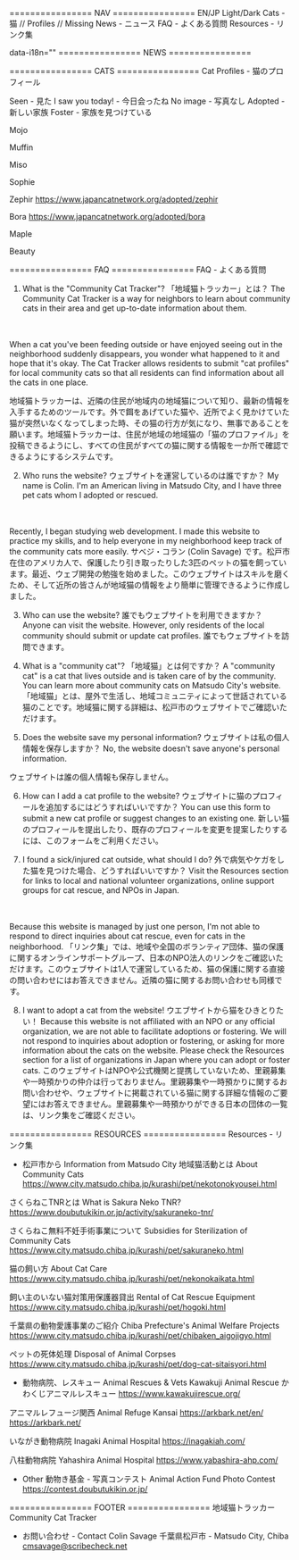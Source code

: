 ================ NAV ================
EN/JP
Light/Dark
Cats - 猫
// Profiles
// Missing
News - ニュース
FAQ - よくある質問
Resources - リンク集

data-i18n=""
================ NEWS ================


================ CATS ================
Cat Profiles - 猫のプロフィール 

Seen - 見た
I saw you today! - 今日会ったね
No image - 写真なし
Adopted - 新しい家族
Foster - 家族を見つけている

Mojo

Muffin

Miso

Sophie

Zephir
https://www.japancatnetwork.org/adopted/zephir

Bora
https://www.japancatnetwork.org/adopted/bora

Maple

Beauty

================ FAQ ================
FAQ - よくある質問


1. What is the "Community Cat Tracker"?
「地域猫トラッカー」とは？
The Community Cat Tracker is a way for neighbors to learn about community cats in their area and get up-to-date information about them.
</br>
</br>
When a cat you've been feeding outside or have enjoyed seeing out in the neighborhood suddenly disappears, you wonder what happened to it and hope that it's okay. The Cat Tracker allows residents to submit "cat profiles" for local community cats so that all residents can find information about all the cats in one place. 

地域猫トラッカーは、近隣の住民が地域内の地域猫について知り、最新の情報を入手するためのツールです。外で餌をあげていた猫や、近所でよく見かけていた猫が突然いなくなってしまった時、その猫の行方が気になり、無事であることを願います。地域猫トラッカーは、住民が地域の地域猫の「猫のプロファイル」を投稿できるようにし、すべての住民がすべての猫に関する情報を一か所で確認できるようにするシステムです。

2. Who runs the website?
ウェブサイトを運営しているのは誰ですか？
My name is Colin. I'm an American living in Matsudo City, and I have three pet cats whom I adopted or rescued.
</br>
</br>
Recently, I began studying web development. I made this website to practice my skills, and to help everyone in my neighborhood keep track of the community cats more easily. 
サベジ・コラン (Colin Savage) です。松戸市在住のアメリカ人で、保護したり引き取ったりした3匹のペットの猫を飼っています。最近、ウェブ開発の勉強を始めました。このウェブサイトはスキルを磨くため、そして近所の皆さんが地域猫の情報をより簡単に管理できるように作成しました。

3. Who can use the website?
誰でもウェブサイトを利用できますか？
Anyone can visit the website. However, only residents of the local community should submit or update cat profiles.
誰でもウェブサイトを訪問できます。


4. What is a "community cat"?
「地域猫」とは何ですか？
A "community cat" is a cat that lives outside and is taken care of by the community. You can learn more about community cats on Matsudo City's website. 
「地域猫」とは、屋外で生活し、地域コミュニティによって世話されている猫のことです。地域猫に関する詳細は、松戸市のウェブサイトでご確認いただけます。

5. Does the website save my personal information?
ウェブサイトは私の個人情報を保存しますか？ 
No, the website doesn't save anyone's personal information.

ウェブサイトは誰の個人情報も保存しません。

6. How can I add a cat profile to the website?
ウェブサイトに猫のプロフィールを追加するにはどうすればいいですか？
You can use this form to submit a new cat profile or suggest changes to an existing one. 
新しい猫のプロフィールを提出したり、既存のプロフィールを変更を提案したりするには、このフォームをご利用ください。

7. I found a sick/injured cat outside, what should I do?
外で病気やケガをした猫を見つけた場合、どうすればいいですか？
Visit the Resources section for links to local and national volunteer organizations, online support groups for cat rescue, and NPOs in Japan.
</br>
</br>
Because this website is managed by just one person, I'm not able to respond to direct inquiries about cat rescue, even for cats in the neighborhood. 
「リンク集」では、地域や全国のボランティア団体、猫の保護に関するオンラインサポートグループ、日本のNPO法人のリンクをご確認いただけます。このウェブサイトは1人で運営しているため、猫の保護に関する直接の問い合わせにはお答えできません。近隣の猫に関するお問い合わせも同様です。

8. I want to adopt a cat from the website!
ウエブサイトから猫をひきとりたい！
Because this website is not affiliated with an NPO or any official organization, we are not able to facilitate adoptions or fostering. We will not respond to inquiries about adoption or fostering, or asking for more information about the cats on the website.
Please check the Resources section for a list of organizations in Japan where you can adopt or foster cats.
このウェブサイトはNPOや公式機関と提携していないため、里親募集や一時預かりの仲介は行っておりません。里親募集や一時預かりに関するお問い合わせや、ウェブサイトに掲載されている猫に関する詳細な情報のご要望にはお答えできません。里親募集や一時預かりができる日本の団体の一覧は、リンク集をご確認ください。


================ RESOURCES ================
Resources - リンク集

* 松戸市から Information from Matsudo City
地域猫活動とは About Community Cats
https://www.city.matsudo.chiba.jp/kurashi/pet/nekotonokyousei.html

さくらねこTNRとは What is Sakura Neko TNR?
https://www.doubutukikin.or.jp/activity/sakuraneko-tnr/

さくらねこ無料不妊手術事業について Subsidies for Sterilization of Community Cats
https://www.city.matsudo.chiba.jp/kurashi/pet/sakuraneko.html

猫の飼い方 About Cat Care
https://www.city.matsudo.chiba.jp/kurashi/pet/nekonokaikata.html

飼い主のいない猫対策用保護器貸出 Rental of Cat Rescue Equipment
https://www.city.matsudo.chiba.jp/kurashi/pet/hogoki.html

千葉県の動物愛護事業のご紹介 Chiba Prefecture's Animal Welfare Projects
https://www.city.matsudo.chiba.jp/kurashi/pet/chibaken_aigojigyo.html

ペットの死体処理 Disposal of Animal Corpses
https://www.city.matsudo.chiba.jp/kurashi/pet/dog-cat-sitaisyori.html

* 動物病院、レスキュー Animal Rescues & Vets
Kawakuji Animal Rescue かわくじアニマルレスキュー
https://www.kawakujirescue.org/

アニマルレフュージ関西 Animal Refuge Kansai
https://arkbark.net/en/
https://arkbark.net/

いながき動物病院 Inagaki Animal Hospital
https://inagakiah.com/

八柱動物病院 Yahashira Animal Hospital
https://www.yabashira-ahp.com/



* Other
動物き基金 - 写真コンテスト Animal Action Fund Photo Contest
https://contest.doubutukikin.or.jp/


================ FOOTER ================
地域猫トラッカー
Community Cat Tracker

* お問い合わせ - Contact
Colin Savage
千葉県松戸市 - Matsudo City, Chiba
cmsavage@scribecheck.net

